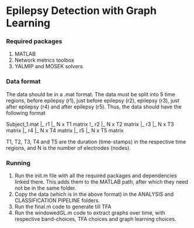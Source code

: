 # Epilepsy Detection with Graph Learning

### Required packages

1. MATLAB
2. Network metrics toolbox
3. YALMIP and MOSEK solvers

### Data format

The data should be in a .mat format. The data must be split into 5 time regions, before epilepsy (r1), just before epilepsy (r2), epilepsy (r3), just after epilepsy (r4) and after epilepsy (r5). Thus, the data should have the following format

Subject_1.mat
|_ r1
   |_ N x T1 matrix
!_ r2
   |_ N x T2 matrix
|_ r3
   |_ N x T3 matrix
|_ r4
   |_ N x T4 matrix
|_ r5
   |_ N x T5 matrix

T1, T2, T3, T4 and T5 are the duration (time-stamps) in the respective time regions, and N is the number of electrodes (nodes).

### Running

1. Run the init.m file with all the required packages and dependencies linked there. This adds them to the MATLAB path, after which they need not be in the same folder.
2. Copy the data (which is in the above format) in the ANALYSIS and CLASSIFICATION PIPELINE folders.
3. Run the final.m code to generate till TFA
4. Run the windowedGL.m code to extract graphs over time, with respective band-choices, TFA choices and graph learning choices.
